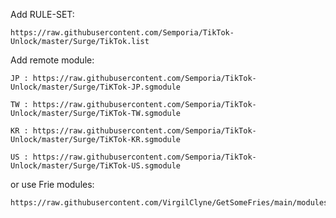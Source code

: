 
Add RULE-SET:

    https://raw.githubusercontent.com/Semporia/TikTok-Unlock/master/Surge/TikTok.list


Add remote module:

    JP : https://raw.githubusercontent.com/Semporia/TikTok-Unlock/master/Surge/TiKTok-JP.sgmodule

    TW : https://raw.githubusercontent.com/Semporia/TikTok-Unlock/master/Surge/TiKTok-TW.sgmodule

    KR : https://raw.githubusercontent.com/Semporia/TikTok-Unlock/master/Surge/TiKTok-KR.sgmodule

    US : https://raw.githubusercontent.com/Semporia/TikTok-Unlock/master/Surge/TiKTok-US.sgmodule

or use Frie modules:

    https://raw.githubusercontent.com/VirgilClyne/GetSomeFries/main/modules/Fries.TikTok.sgmodule